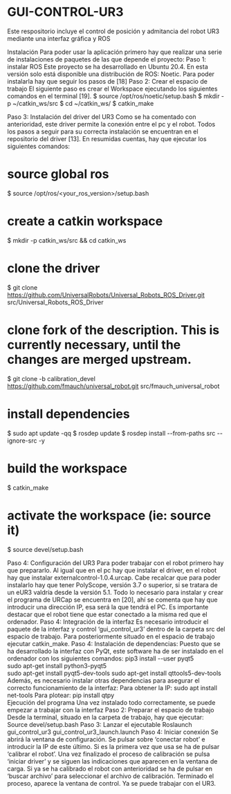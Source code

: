 # GUI-CONTROL-UR3
Este respositorio incluye el control de posición y admitancia del robot UR3 mediante una interfaz gráfica y ROS

Instalación
Para poder usar la aplicación primero hay que realizar una serie de instalaciones de paquetes de las que depende el proyecto: 
Paso 1: instalar ROS
Este proyecto se ha desarrollado en Ubuntu 20.4. En esta versión solo está disponible una distribución de ROS: Noetic. Para poder instalarla hay que seguir los pasos de [18]
Paso 2: Crear el espacio de trabajo
El siguiente paso es crear el Workspace ejecutando los siguientes comandos en el terminal 
[19].
$ source /opt/ros/noetic/setup.bash 
$ mkdir -p ~/catkin_ws/src
$ cd ~/catkin_ws/
$ catkin_make

Paso 3: Instalación del driver del UR3
Como se ha comentado con anterioridad, este driver permite la conexión entre el pc y el robot. Todos los pasos a seguir para su correcta instalación se encuentran en el repositorio del driver [13]. En resumidas cuentas, hay que ejecutar los siguientes comandos:
# source global ros
$ source /opt/ros/<your_ros_version>/setup.bash

# create a catkin workspace
$ mkdir -p catkin_ws/src && cd catkin_ws

# clone the driver
$ git clone https://github.com/UniversalRobots/Universal_Robots_ROS_Driver.git src/Universal_Robots_ROS_Driver

# clone fork of the description. This is currently necessary, until the changes are merged upstream.
$ git clone -b calibration_devel https://github.com/fmauch/universal_robot.git src/fmauch_universal_robot

# install dependencies
$ sudo apt update -qq
$ rosdep update
$ rosdep install --from-paths src --ignore-src -y

# build the workspace
$ catkin_make

# activate the workspace (ie: source it)
$ source devel/setup.bash

Paso 4: Configuración del UR3
Para poder trabajar con el robot primero hay que prepararlo. Al igual que en el pc hay que instalar el driver, en el robot hay que instalar externalcontrol-1.0.4.urcap. Cabe recalcar que para poder instalarlo hay que tener PolyScope, versión 3.7 o superior, si se tratara de un eUR3 valdría desde la versión 5.1.
Todo lo necesario para instalar y crear el programa de URCap se encuentra en [20], ahí se comenta que hay que introducir una dirección IP, esa será la que tendrá el PC. Es importante destacar que el robot tiene que estar conectado a la misma red que el ordenador.
Paso 4: Integración de la interfaz
	Es necesario introducir el paquete de la interfaz y control ‘gui_control_ur3’ dentro de la carpeta src del espacio de trabajo. Para posteriormente situado en el espacio de trabajo ejecutar catkin_make.
Paso 4: Instalación de dependencias:
	Puesto que se ha desarrollado la interfaz con PyQt, este software ha de ser instalado en el ordenador con los siguientes comandos:
pip3 install --user pyqt5  
sudo apt-get install python3-pyqt5  
sudo apt-get install pyqt5-dev-tools
sudo apt-get install qttools5-dev-tools
 	Además, es necesario instalar otras dependencias para asegurar el correcto funcionamiento de la interfaz:
	Para obtener la IP:
sudo apt install net-tools
Para plotear:
		pip install qtpy	
Ejecución del programa
Una vez instalado todo correctamente, se puede empezar a trabajar con la interfaz
Paso 2: Preparar el espacio de trabajo
Desde la terminal, situado en la carpeta de trabajo, hay que ejecutar:
	Source devel/setup.bash
Paso 3: Lanzar el ejecutable
	Roslaunch gui_control_ur3 gui_control_ur3_launch.launch
Paso 4: Iniciar conexión 
Se abrirá la ventana de configuración. Se pulsar sobre ‘conectar robot’ e introducir la IP de este último. Si es la primera vez que usa se ha de pulsar ‘calibrar el robot’. Una vez finalizado el proceso de calibración se pulsa ‘iniciar driver’ y se siguen las indicaciones que aparecen en la ventana de carga. Si ya se ha calibrado el robot con anterioridad se ha de pulsar en ‘buscar archivo’ para seleccionar el archivo de calibración. Terminado el proceso, aparece la ventana de control. Ya se puede trabajar con el UR3.


